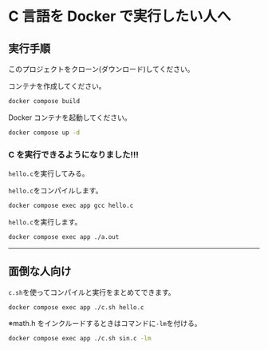 # C 言語を Docker で実行したい人へ

## 実行手順

このプロジェクトをクローン(ダウンロード)してください。

コンテナを作成してください。

```sh
docker compose build
```

Docker コンテナを起動してください。

```sh
docker compose up -d
```

### C を実行できるようになりました!!!

`hello.c`を実行してみる。

`hello.c`をコンパイルします。

```sh
docker compose exec app gcc hello.c
```

`hello.c`を実行します。

```sh
docker compose exec app ./a.out
```

---

## 面倒な人向け

`c.sh`を使ってコンパイルと実行をまとめてできます。

```sh
docker compose exec app ./c.sh hello.c
```

※math.h をインクルードするときはコマンドに`-lm`を付ける。

```sh
docker compose exec app ./c.sh sin.c -lm
```
